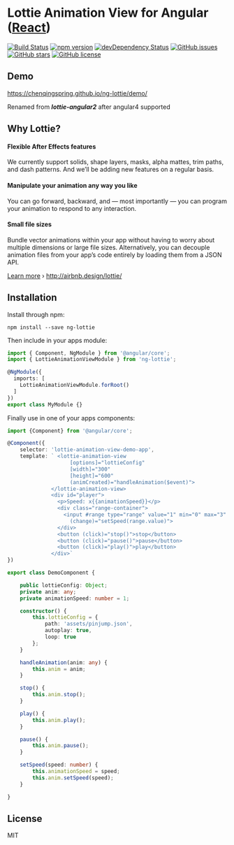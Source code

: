 # Lottie Animation View for Angular ([React](https://github.com/chenqingspring/react-lottie))

[![Build Status](https://travis-ci.org/chenqingspring/ng-lottie.svg?branch=master)](https://travis-ci.org/chenqingspring/ng-lottie)
[![npm version](https://badge.fury.io/js/ng-lottie.svg)](http://badge.fury.io/js/ng-lottie)
[![devDependency Status](https://david-dm.org/chenqingspring/ng-lottie/dev-status.svg)](https://david-dm.org/chenqingspring/ng-lottie?type=dev)
[![GitHub issues](https://img.shields.io/github/issues/chenqingspring/ng-lottie.svg)](https://github.com/chenqingspring/ng-lottie/issues)
[![GitHub stars](https://img.shields.io/github/stars/chenqingspring/ng-lottie.svg)](https://github.com/chenqingspring/ng-lottie/stargazers)
[![GitHub license](https://img.shields.io/badge/license-MIT-blue.svg)](https://raw.githubusercontent.com/chenqingspring/ng-lottie/master/LICENSE)

## Demo
https://chenqingspring.github.io/ng-lottie/demo/

Renamed from ***lottie-angular2*** after angular4 supported

## Why Lottie?

#### Flexible After Effects features
We currently support solids, shape layers, masks, alpha mattes, trim paths, and dash patterns. And we’ll be adding new features on a regular basis.

#### Manipulate your animation any way you like
You can go forward, backward, and — most importantly — you can program your animation to respond to any interaction.

#### Small file sizes
Bundle vector animations within your app without having to worry about multiple dimensions or large file sizes. Alternatively, you can decouple animation files from your app’s code entirely by loading them from a JSON API.

[Learn more](http://airbnb.design/introducing-lottie/) › http://airbnb.design/lottie/

## Installation

Install through npm:
```
npm install --save ng-lottie
```

Then include in your apps module:

```typescript
import { Component, NgModule } from '@angular/core';
import { LottieAnimationViewModule } from 'ng-lottie';

@NgModule({
  imports: [
    LottieAnimationViewModule.forRoot()
  ]
})
export class MyModule {}
```

Finally use in one of your apps components:
```typescript
import {Component} from '@angular/core';

@Component({
    selector: 'lottie-animation-view-demo-app',
    template: ` <lottie-animation-view
                    [options]="lottieConfig"
                    [width]="300"
                    [height]="600"
                    (animCreated)="handleAnimation($event)">
              </lottie-animation-view>
              <div id="player">
                <p>Speed: x{{animationSpeed}}</p>
                <div class="range-container">
                  <input #range type="range" value="1" min="0" max="3" step="0.5"
                    (change)="setSpeed(range.value)">
                </div>
                <button (click)="stop()">stop</button>
                <button (click)="pause()">pause</button>
                <button (click)="play()">play</button>
              </div>`
})

export class DemoComponent {

    public lottieConfig: Object;
    private anim: any;
    private animationSpeed: number = 1;

    constructor() {
        this.lottieConfig = {
            path: 'assets/pinjump.json',
            autoplay: true,
            loop: true
        };
    }

    handleAnimation(anim: any) {
        this.anim = anim;
    }

    stop() {
        this.anim.stop();
    }

    play() {
        this.anim.play();
    }

    pause() {
        this.anim.pause();
    }

    setSpeed(speed: number) {
        this.animationSpeed = speed;
        this.anim.setSpeed(speed);
    }

}

```

## License

MIT
